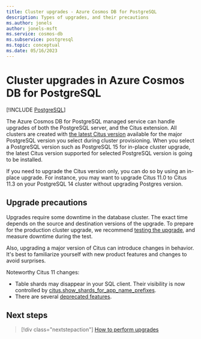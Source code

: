 ```yaml
---
title: Cluster upgrades - Azure Cosmos DB for PostgreSQL
description: Types of upgrades, and their precautions
ms.author: jonels
author: jonels-msft
ms.service: cosmos-db
ms.subservice: postgresql
ms.topic: conceptual
ms.date: 05/16/2023
---
```


# Cluster upgrades in Azure Cosmos DB for PostgreSQL

[!INCLUDE [PostgreSQL](../includes/appliesto-postgresql.md)]

The Azure Cosmos DB for PostgreSQL managed service can handle upgrades of both the
PostgreSQL server, and the Citus extension. All clusters are created with [the latest Citus version](./reference-extensions.md#citus-extension) available for the major PostgreSQL version you select during cluster provisioning. When you select a PostgreSQL version such as PostgreSQL 15 for in-place cluster upgrade, the latest Citus version supported for selected PostgreSQL version is going to be installed. 

If you need to upgrade the Citus version only, you can do so by using an in-place upgrade. For instance, you may want to upgrade Citus 11.0 to Citus 11.3 on your PostgreSQL 14 cluster without upgrading Postgres version. 

## Upgrade precautions

Upgrades require some downtime in the database cluster. The exact time depends
on the source and destination versions of the upgrade. To prepare for the
production cluster upgrade, we recommend [testing the
upgrade](howto-upgrade.md#test-the-upgrade-first), and measure downtime during
the test.

Also, upgrading a major version of Citus can introduce changes in behavior.
It's best to familiarize yourself with new product features and changes to
avoid surprises.

Noteworthy Citus 11 changes:

* Table shards may disappear in your SQL client. Their visibility
  is now controlled by
  [citus.show_shards_for_app_name_prefixes](reference-parameters.md#citusshow_shards_for_app_name_prefixes-text).
* There are several [deprecated
  features](https://www.citusdata.com/updates/v11-0/#deprecated-features).

## Next steps

> [!div class="nextstepaction"]
> [How to perform upgrades](howto-upgrade.md)

